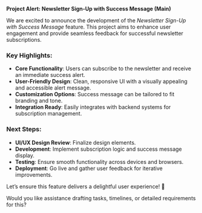 **Project Alert: Newsletter Sign-Up with Success Message (Main)**  

We are excited to announce the development of the *Newsletter Sign-Up with Success Message* feature. This project aims to enhance user engagement and provide seamless feedback for successful newsletter subscriptions.  

### Key Highlights:  
- **Core Functionality**: Users can subscribe to the newsletter and receive an immediate success alert.  
- **User-Friendly Design**: Clean, responsive UI with a visually appealing and accessible alert message.  
- **Customization Options**: Success message can be tailored to fit branding and tone.  
- **Integration Ready**: Easily integrates with backend systems for subscription management.  

### Next Steps:  
- **UI/UX Design Review**: Finalize design elements.  
- **Development**: Implement subscription logic and success message display.  
- **Testing**: Ensure smooth functionality across devices and browsers.  
- **Deployment**: Go live and gather user feedback for iterative improvements.  

Let’s ensure this feature delivers a delightful user experience! 🚀  

Would you like assistance drafting tasks, timelines, or detailed requirements for this?
